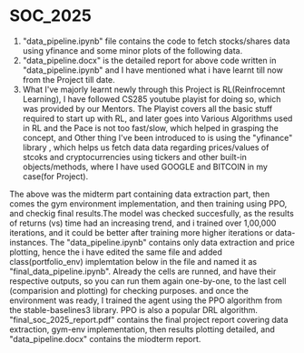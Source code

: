 # SOC_2025
1. "data_pipeline.ipynb" file contains the code to fetch stocks/shares data using yfinance and some minor plots of the following data.
2. "data_pipeline.docx"  is the detailed report for above code written in "data_pipeline.ipynb" and I have mentioned what i have learnt till now from the Project till date.
3. What I've majorly learnt newly through this Project is RL(Reinfrocemnt Learning), I have followed CS285 youtube playist for doing so, which was provided by our Mentors. The Playist covers all the basic stuff required to start up with RL, and later goes into Various Algorithms used in RL and the Pace is not too fast/slow, which helped in grasping the concept, and Other thing I've been introduced to is using the "yfinance" library , which helps us fetch data data regarding prices/values of stcoks and cryptocurrencies using tickers and other built-in objects/methods, where I have used GOOGLE and BITCOIN in my case(for Project).


The above was the midterm part containing data extraction part, then comes the gym environment implementation, and then training using PPO, and checkig final results.The model was checked succesfully, as the results of returns (vs) time had an increasing trend, and i trained over 1,00,000 iterations, and  it could be better after training more higher iterations or data-instances. The "data_pipeline.ipynb" contains only data extraction and price plotting, hence the i have edited the same file and added class(portfolio_env) implemtation below in the file and named it as "final_data_pipeline.ipynb". Already the cells are runned, and have their respective outputs, so you can run them again one-by-one, to the last cell (comparision and plotting) for checking purposes. and once the environment was ready, I trained the agent using the PPO algorithm from the stable-baselines3 library. PPO is also a popular DRL algorithm. "final_soc_2025_report.pdf"  contains the final project report covering data extraction, gym-env implementation, then results plotting detailed, and "data_pipeline.docx" contains the miodterm report.
